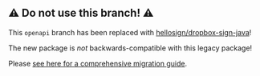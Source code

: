 ## ⚠ Do not use this branch! ⚠

This `openapi` branch has been replaced with [hellosign/dropbox-sign-java](https://github.com/hellosign/dropbox-sign-java)!

The new package is _not_ backwards-compatible with this legacy package!

Please [see here for a comprehensive migration guide](https://developers.hellosign.com/docs/sdks/java/migration-guide/).

